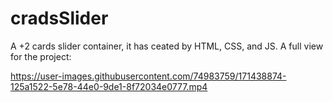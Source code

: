 # cradsSlider
A +2 cards slider container, it has ceated by HTML, CSS, and JS. A full view for the project: 

https://user-images.githubusercontent.com/74983759/171438874-125a1522-5e78-44e0-9de1-8f72034e0777.mp4






